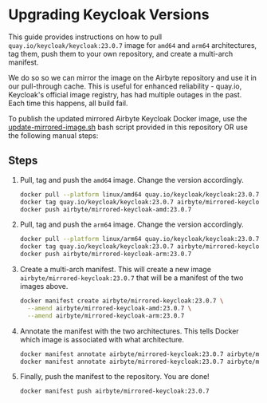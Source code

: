 # Upgrading Keycloak Versions

This guide provides instructions on how to pull `quay.io/keycloak/keycloak:23.0.7` image for `amd64` and `arm64` architectures, tag them, push them to your own repository, and create a multi-arch manifest.

We do so so we can mirror the image on the Airbyte repository and use it in our pull-through cache. This is useful for
enhanced reliability - quay.io, Keycloak's official image registry, has had multiple outages in the past. Each time this happens, all build fail.

To publish the updated mirrored Airbyte Keycloak Docker image, use the [update-mirrored-image.sh](update-mirrored-image.sh) bash script
provided in this repository OR use the following manual steps:

## Steps

1. Pull, tag and push the `amd64` image. Change the version accordingly.
   ```bash
   docker pull --platform linux/amd64 quay.io/keycloak/keycloak:23.0.7
   docker tag quay.io/keycloak/keycloak:23.0.7 airbyte/mirrored-keycloak-amd:23.0.7
   docker push airbyte/mirrored-keycloak-amd:23.0.7
    ```

2. Pull, tag and push the `arm64` image. Change the version accordingly.
   ```bash
   docker pull --platform linux/arm64 quay.io/keycloak/keycloak:23.0.7
   docker tag quay.io/keycloak/keycloak:23.0.7 airbyte/mirrored-keycloak-arm:23.0.7
   docker push airbyte/mirrored-keycloak-arm:23.0.7
    ```
   
3. Create a multi-arch manifest. This will create a new image `airbyte/mirrored-keycloak:23.0.7` that will be a manifest of the two images above.
    ```bash
    docker manifest create airbyte/mirrored-keycloak:23.0.7 \
      --amend airbyte/mirrored-keycloak-amd:23.0.7 \
      --amend airbyte/mirrored-keycloak-arm:23.0.7
    ```
   
4. Annotate the manifest with the two architectures. This tells Docker which image is associated with what architecture.
   ```bash
   docker manifest annotate airbyte/mirrored-keycloak:23.0.7 airbyte/mirrored-keycloak-amd:23.0.7 --arch amd64
   docker manifest annotate airbyte/mirrored-keycloak:23.0.7 airbyte/mirrored-keycloak-arm:23.0.7 --arch arm64

5. Finally, push the manifest to the repository. You are done!
    ```bash
    docker manifest push airbyte/mirrored-keycloak:23.0.7
    ```

